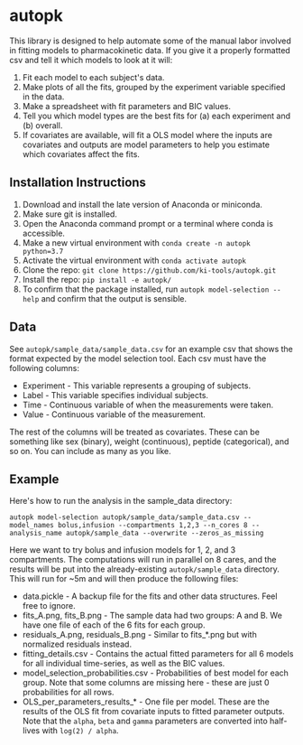 
# autopk

This library is designed to help automate some of the manual labor involved in 
fitting models to pharmacokinetic data. If you give it a properly formatted csv
and tell it which models to look at it will:

1. Fit each model to each subject's data.
2. Make plots of all the fits, grouped by the experiment variable specified in the data.
3. Make a spreadsheet with fit parameters and BIC values.
4. Tell you which model types are the best fits for (a) each experiment and (b) overall.
5. If covariates are available, will fit a OLS model where the inputs are covariates and outputs are model parameters to help you estimate which covariates affect the fits.


## Installation Instructions

1. Download and install the late version of Anaconda or miniconda.
2. Make sure git is installed.
3. Open the Anaconda command prompt or a terminal where conda is accessible.
4. Make a new virtual environment with `conda create -n autopk python=3.7`
5. Activate the virtual environment with `conda activate autopk`
6. Clone the repo: `git clone https://github.com/ki-tools/autopk.git`
7. Install the repo: `pip install -e autopk/`
8. To confirm that the package installed, run `autopk model-selection --help` and confirm that the output is sensible.


## Data

See `autopk/sample_data/sample_data.csv` for an example csv that shows the format expected by the model selection tool.
Each csv must have the following columns:

- Experiment - This variable represents a grouping of subjects.
- Label - This variable specifies individual subjects. 
- Time - Continuous variable of when the measurements were taken.
- Value - Continuous variable of the measurement.

The rest of the columns will be treated as covariates. These can be something like
sex (binary), weight (continuous), peptide (categorical), and so on. You can include as
many as you like.


## Example

Here's how to run the analysis in the sample_data directory:

`autopk model-selection autopk/sample_data/sample_data.csv --model_names bolus,infusion --compartments 1,2,3 --n_cores 8 --analysis_name autopk/sample_data --overwrite --zeros_as_missing`

Here we want to try bolus and infusion models for 1, 2, and 3 compartments. The computations will run in parallel on 8 cares, 
and the results will be put into the already-existing `autopk/sample_data` directory. This will run for ~5m and will then produce the following files:

- data.pickle - A backup file for the fits and other data structures. Feel free to ignore.
- fits_A.png, fits_B.png - The sample data had two groups: A and B. We have one file of each of the 6 fits for each group.
- residuals_A.png, residuals_B.png - Similar to fits_*.png but with normalized residuals instead.
- fitting_details.csv - Contains the actual fitted parameters for all 6 models for all individual time-series, as well as the BIC values.
- model_selection_probabilities.csv - Probabilities of best model for each group. Note that some columns are missing here - these are just 0 probabilities for all rows.
- OLS_per_parameters_results_* - One file per model. These are the results of the OLS fit from covariate inputs to fitted parameter outputs. Note that the `alpha`, `beta` and `gamma` parameters are converted into half-lives with `log(2) / alpha`.

